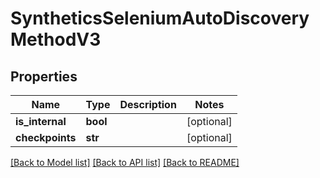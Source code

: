 # SyntheticsSeleniumAutoDiscoveryMethodV3

## Properties
Name | Type | Description | Notes
------------ | ------------- | ------------- | -------------
**is_internal** | **bool** |  | [optional] 
**checkpoints** | **str** |  | [optional] 

[[Back to Model list]](../README.md#documentation-for-models) [[Back to API list]](../README.md#documentation-for-api-endpoints) [[Back to README]](../README.md)


